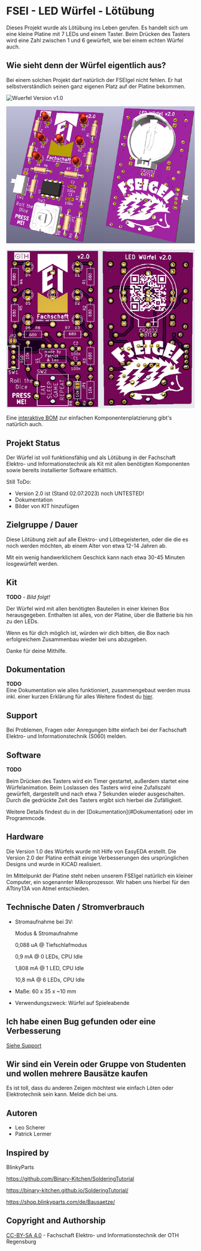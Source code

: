 # FSEI - LED Würfel - Lötübung

Dieses Projekt wurde als Lötübung ins Leben gerufen. Es handelt sich um eine kleine Platine mit 7 LEDs und einem Taster. Beim Drücken des Tasters wird eine Zahl zwischen 1 und 6 gewürfelt, wie bei einem echten Würfel auch.


 
## Wie sieht denn der Würfel eigentlich aus?
Bei einem solchen Projekt darf natürlich der FSEIgel nicht fehlen. Er hat selbstverständlich seinen ganz eigenen Platz auf der Platine bekommen.<p>
![Wuerfel Version v1.0](/Bilder/v1.0/Animation_highQuality.gif)<p>
![Wuerfel Version v2.0](/Bilder/v2.0/Render_KiCAD_v2.0_FrontAndBack.png)<p>
![Wuerfel Version v2.0 Back](/Bilder/v2.0/Render_JLCPCB-Gerber_FrontAndBack.png)<p>
Eine [interaktive BOM](https://htmlpreview.github.io/?https://github.com/FSEI-Rgbg/FSEI-LED_Wuerfel/tree/main/Hardware%20-%20KiCAD/KiCAD-Project/bom/FSEI_WuerfelPlatine_v2.0.html) zur einfachen Komponentenplatzierung gibt's natürlich auch.


 
## Projekt Status
Der Würfel ist voll funktionsfähig und als Lötübung in der Fachschaft Elektro- und Informationstechnik als Kit mit allen benötigten Komponenten sowie bereits installierter Software erhältlich.

Still ToDo:
- Version 2.0 ist (Stand 02.07.2023) noch UNTESTED!
- Dokumentation
- Bilder von KIT hinzufügen

 
## Zielgruppe / Dauer
<p> Diese Lötübung zielt auf alle Elektro- und Lötbegeisterten, oder die die es noch werden möchten, ab einem Alter von etwa 12-14 Jahren ab.
<p>Mit ein wenig handwerklichem Geschick kann nach etwa 30-45 Minuten losgewürfelt werden.


 
## Kit
**TODO** - _Bild folgt!_
<br>
<p>Der Würfel wird mit allen benötigten Bauteilen in einer kleinen Box herausgegeben. Enthalten ist alles, von der Platine, über die Batterie bis hin zu den LEDs.
<p>Wenn es für dich möglich ist, würden wir dich bitten, die Box nach erfolgreichem Zusammenbau wieder bei uns abzugeben.
<p>Danke für deine Mithilfe.


 
## Dokumentation
**TODO**
<br>
Eine Dokumentation wie alles funktioniert, zusammengebaut werden muss inkl. einer kurzen Erklärung für alles Weitere findest du [hier](/Doku/Dokumentation-FSEI-LED_Wuerfel_v2.0.pdf).


 
## Support
Bei Problemen, Fragen oder Anregungen bitte einfach bei der Fachschaft Elektro- und Informationstechnik (S060) melden.


 
## Software
**TODO**
<br>
<p>Beim Drücken des Tasters wird ein Timer gestartet, außerdem startet eine Würfelanimation. Beim Loslassen des Tasters wird eine Zufallszahl gewürfelt, dargestellt und nach etwa 7 Sekunden wieder ausgeschalten. Durch die gedrückte Zeit des Tasters ergibt sich hierbei die Zufälligkeit.
<p>Weitere Details findest du in der [Dokumentation](#Dokumentation) oder im Programmcode.


 
## Hardware
<p>Die Version 1.0 des Würfels wurde mit Hilfe von EasyEDA erstellt. Die Version 2.0 der Platine enthält einige Verbesserungen des ursprünglichen Designs und wurde in KiCAD realisiert.
<p>Im Mittelpunkt der Platine steht neben unserem FSEIgel natürlich ein kleiner Computer, ein sogenannter Mikroprozessor. Wir haben uns hierbei für den ATtiny13A von Atmel entschieden.


 
## Technische Daten / Stromverbrauch
- Stromaufnahme bei 3V: <p>
Modus  &  Stromaufnahme <p>
0,088 uA  @  Tiefschlafmodus <p>
0,9 mA  @  0 LEDs, CPU Idle <p>
1,808 mA  @  1 LED, CPU Idle <p>
10,8 mA  @  6 LEDs, CPU Idle

- Maße: 60 x 35 x ~10 mm

- Verwendungszweck: Würfel auf Spieleabende


 
## Ich habe einen Bug gefunden oder eine Verbesserung
[Siehe Support](#Support)


 
## Wir sind ein Verein oder Gruppe von Studenten und wollen mehrere Bausätze kaufen
Es ist toll, dass du anderen Zeigen möchtest wie einfach Löten oder Elektrotechnik sein kann. Melde dich bei uns.



## Autoren
- Leo Scherer
- Patrick Lermer

 
## Inspired by
BlinkyParts <p>
https://github.com/Binary-Kitchen/SolderingTutorial <p>
https://binary-kitchen.github.io/SolderingTutorial/ <p>
https://shop.blinkyparts.com/de/Bausaetze/

 
## Copyright and Authorship
[CC-BY-SA 4.0](https://creativecommons.org/licenses/by-sa/4.0/) - Fachschaft Elektro- und Informationstechnik der OTH Regensburg